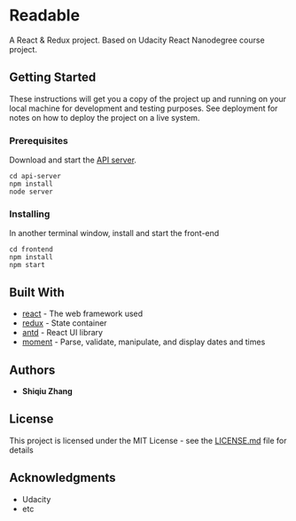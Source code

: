 # Readable

A React & Redux project. Based on Udacity React Nanodegree course project.


## Getting Started

These instructions will get you a copy of the project up and running on your local machine for development and testing purposes. See deployment for notes on how to deploy the project on a live system.

### Prerequisites

Download and start the [API server](https://github.com/udacity/reactnd-project-readable-starter).
```
cd api-server
npm install
node server
```

### Installing

In another terminal window, install and start the front-end

```
cd frontend
npm install
npm start
```

## Built With

* [react](https://reactjs.org/) - The web framework used
* [redux](https://redux.js.org/introduction) - State container
* [antd](https://ant.design/) - React UI library
* [moment](https://momentjs.com/) - Parse, validate, manipulate, and display dates and times

## Authors

* **Shiqiu Zhang** 

## License

This project is licensed under the MIT License - see the [LICENSE.md](LICENSE.md) file for details

## Acknowledgments

* Udacity
* etc
